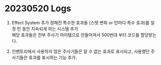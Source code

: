 # 20230520 Logs
1. Effect System 추가
   정해진 특수한 효과들 (스텟 변화 or 턴마다 특수 효과)를 일정 턴 동안 지속되게 하는 시스템 추가  
   해당 효과들은 전부 주사기 아이템으로 만들어져서 500번대 부터 코드를 할당받는다.

2. 인벤토리에서 사용하지 않은 주사기들은 알 수 없는 효과로 표시되고, 사용했던 주사기들은 효과를 표시하는 기능 추가.